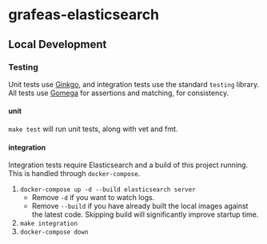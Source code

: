 # grafeas-elasticsearch

## Local Development

### Testing

Unit tests use [Ginkgo](http://onsi.github.io/ginkgo/), and integration tests use the standard `testing` library.
All tests use [Gomega](https://onsi.github.io/gomega/) for assertions and matching, for consistency.

#### unit

`make test` will run unit tests, along with vet and fmt.

#### integration

Integration tests require Elasticsearch and a build of this project running.
This is handled through `docker-compose`.

1. `docker-compose up -d --build elasticsearch server`
    - Remove `-d` if you want to watch logs.
    - Remove `--build` if you have already built the local images against the latest code.
   Skipping build will significantly improve startup time.
1. `make integration`
1. `docker-compose down`